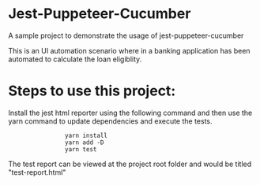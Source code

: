 # Jest-Puppeteer-Cucumber

A sample project to demonstrate the usage of jest-puppeteer-cucumber

This is an UI automation scenario where in a banking application has been automated to calculate the loan eligiblity.

# Steps to use this project:

Install the jest html reporter using the following command and then use the yarn command to update dependencies and execute the tests.
                    
                    yarn install
                    yarn add -D
                    yarn test
                    
The test report can be viewed at the project root folder and would be titled "test-report.html"
                    
 
